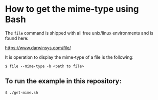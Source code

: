 # How to get the mime-type using Bash 

The `file` command is shipped with all free unix/linux environments and 
is found here:

https://www.darwinsys.com/file/

It is operation to display the mime-type of a file is the following:

````
$ file --mime-type -b <path to file>
````

## To run the example in this repository:

````
$ ./get-mime.sh
````
